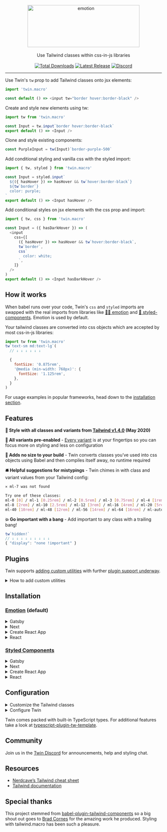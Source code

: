 <p align="center">
  <img src="https://i.imgur.com/iWBWhY0.png" alt="emotion" width="360" height="135"><br>
    <br>Use Tailwind classes within css-in-js libraries<br><br>
    <a href="https://www.npmjs.com/package/twin.macro"><img src="https://img.shields.io/npm/dt/twin.macro.svg" alt="Total Downloads"></a>
    <a href="https://www.npmjs.com/package/twin.macro"><img src="https://img.shields.io/npm/v/twin.macro.svg" alt="Latest Release"></a>
    <a href="https://discord.gg/n8ZhNSb"><img src="https://img.shields.io/discord/705884695400939552?label=discord&logo=discord" alt="Discord"></a>
</p>

---

Use Twin's `tw` prop to add Tailwind classes onto jsx elements:

```js
import 'twin.macro'

const default () => <input tw="border hover:border-black" />
```

Create and style new elements using tw:

```js
import tw from 'twin.macro'

const Input = tw.input`border hover:border-black`
export default () => <Input />
```

Clone and style existing components:

```js
const PurpleInput = tw(Input)`border-purple-500`
```

Add conditional styling and vanilla css with the styled import:

```js
import { tw, styled } from 'twin.macro'

const Input = styled.input`
  ${({ hasHover }) => hasHover && tw`hover:border-black`}
  ${tw`border`}
  color: purple;
`
export default () => <Input hasHover />
```

Add conditional styles on jsx elements with the css prop and import:

```js
import { tw, css } from 'twin.macro'

const Input = ({ hasDarkHover }) => (
  <input
    css={[
      ({ hasHover }) => hasHover && tw`hover:border-black`,
      tw`border`,
      css`
        color: white;
      `,
    ]}
  />
)
export default () => <Input hasDarkHover />
```

## How it works

When babel runs over your code, Twin's `css` and `styled` imports are swapped with the real imports from libraries like [👩‍🎤 emotion](https://emotion.sh/docs/introduction) and [💅 styled-components](https://styled-components.com/). Emotion is used by default.

Your tailwind classes are converted into css objects which are accepted by most css-in-js libraries:

```js
import tw from 'twin.macro'
tw`text-sm md:text-lg`(
  // ↓ ↓ ↓ ↓ ↓ ↓

  {
    fontSize: '0.875rem',
    '@media (min-width: 768px)': {
      fontSize: '1.125rem',
    },
  }
)
```

For usage examples in popular frameworks, head down to the [installation section](#installation).

## Features

**🎨 Style with all classes and variants from [Tailwind v1.4.0](https://github.com/tailwindcss/tailwindcss/releases/tag/v1.4.0) (May 2020)**

**🚥 All variants pre-enabled** - [Every variant](https://github.com/ben-rogerson/twin.macro/blob/master/src/config/variantConfig.js#L1) is at your fingertips so you can focus more on styling and less on configuration

**🐹 Adds no size to your build** - Twin converts classes you’ve used into css objects using Babel and then compiles itself away, no runtime required

**🛎 Helpful suggestions for mistypings** - Twin chimes in with class and variant values from your Tailwind config:

```bash
✕ ml-7 was not found

Try one of these classes:
ml-0 [0] / ml-1 [0.25rem] / ml-2 [0.5rem] / ml-3 [0.75rem] / ml-4 [1rem] / ml-5 [1.25rem] / ml-6 [1.5rem]
ml-8 [2rem] / ml-10 [2.5rem] / ml-12 [3rem] / ml-16 [4rem] / ml-20 [5rem] / ml-24 [6rem] / ml-32 [8rem]
ml-40 [10rem] / ml-48 [12rem] / ml-56 [14rem] / ml-64 [16rem] / ml-auto [auto] / ml-px [1px]
```

**💥 Go important with a bang** - Add important to any class with a trailing bang!

```js
tw`hidden!`
// ↓ ↓ ↓ ↓ ↓ ↓ ↓ ↓ ↓
{ "display": "none !important" }
```

## Plugins

Twin supports [adding custom utilities](https://tailwindcss.com/docs/plugins/#adding-utilities) with further [plugin support underway](https://github.com/ben-rogerson/twin.macro/issues/7).

<details>
  <summary>How to add custom utilities</summary>

```js
// In your tailwind.config.js
module.exports = {
  plugins: [
    function ({ addUtilities, theme }) {
      const newUtilities = {
        '.hotpink': {
          color: 'hotpink',
        },
      }
      addUtilities(newUtilities)
    },
  ],
}
```

</details>

## Installation

### [Emotion](https://emotion.sh/docs/introduction) (default)

<details>
  <summary>Gatsby</summary>

## Gatsby + Emotion

**🔥 View the [Gatsby + Emotion + Tailwind Twin starter](https://codesandbox.io/s/gatsby-tailwind-emotion-starter-z3hun) for setup and usage examples**

### 1. Install Gatsby

```bash
npx gatsby new gatsby-site
```

### 2. Install the dependencies

```bash
npm install -D twin.macro @emotion/core @emotion/styled gatsby-plugin-emotion
```

<details>
  <summary>Yarn instructions</summary>

```bash
yarn add twin.macro @emotion/core @emotion/styled gatsby-plugin-emotion -D
```

</details>

### 3. Import the Tailwind base styles

```js
// gatsby-browser.js
import 'tailwindcss/dist/base.css'
```

### 4. Enable the Gatsby emotion plugin

```js
// gatsby-config.js
module.exports = {
  plugins: [`gatsby-plugin-emotion`],
}
```

### Basic usage example

```js
import 'twin.macro'
export default () => <button tw="text-lg px-8 py-2 rounded">Success</button>
```

More usage examples can be found in the [Gatsby + Emotion + Tailwind Twin starter](https://codesandbox.io/s/gatsby-tailwind-emotion-starter-z3hun).

<hr />

</details>

<details>
  <summary>Next</summary>

## Next + Emotion

**🔥 View the [Next + Emotion + Tailwind Twin starter](https://codesandbox.io/s/next-tailwind-emotion-starter-8h2b2) for setup and usage examples**

### 1. Install the dependencies

After creating your next app:

```bash
npm install -D twin.macro @emotion/core @emotion/styled @emotion/babel-preset-css-prop
```

<details>
  <summary>Yarn instructions</summary>

```bash
yarn add twin.macro @emotion/core @emotion/styled @emotion/babel-preset-css-prop -D
```

</details>

### 2. Enable babel macros and the css prop

```js
// In .babelrc
{
  "presets": [
    "next/babel",
    "@emotion/babel-preset-css-prop"
  ],
  "plugins": [
    "babel-plugin-macros"
  ]
}
```

### 3. Import the Tailwind base styles

In `pages/_app.js`, add the following:

```js
import React from 'react'
import 'tailwindcss/dist/base.css'

const App = ({ Component, pageProps }) => <Component {...pageProps} />

export default App
```

### Basic usage example

```js
import 'twin.macro'
export default () => <button tw="text-lg px-8 py-2 rounded">Success</button>
```

More usage examples can be found in the [Next + Emotion + Tailwind Twin starter](hhttps://codesandbox.io/s/next-tailwind-emotion-starter-8h2b2).

<hr />

</details>

<details>
  <summary>Create React App</summary>

## Create React App + Emotion

**🔥 View the [CRA + Emotion + Tailwind Twin starter](https://codesandbox.io/s/cra-tailwind-emotion-starter-bi1kx) for setup and usage examples**

### 1. Install Create React App

```bash
npx create-react-app my-app
```

### 2. Install the dependencies

```bash
npm install -D twin.macro @emotion/core @emotion/styled
```

<details>
  <summary>Yarn instructions</summary>

```bash
yarn add twin.macro @emotion/core @emotion/styled -D
```

</details>

### 3. Import the Tailwind base styles

Add the following to your `app.js` or `index.js`:
(the dependency 'tailwindcss' is already in your node_modules)

```js
// In your App.js or index.js entry
import 'tailwindcss/dist/base.css'
```

### 4. Configure custom config location

Place tailwind.config.js in the `src` folder. This allows it to be imported by a theme provider:

```js
// package.json
"babelMacros": {
  "twin": {
    "config": "src/tailwind.config.js"
  }
},
```

<details>
  <summary>Alternatively add config to babel-plugin-macros.config.js</summary>

```js
// babel-plugin-macros.config.js
module.exports = {
  twin: {
    config: 'src/tailwind.config.js',
  },
}
```

</details>

### Basic usage example

```js
import 'twin.macro'
export default () => <button tw="text-lg px-8 py-2 rounded">Success</button>
```

More usage examples can be found in the [CRA + Emotion + Tailwind Twin starter](https://codesandbox.io/s/cra-tailwind-emotion-starter-bi1kx).

<hr />

</details>

<details>
  <summary>React</summary>

## React + Emotion

**🔥 View the [React + Emotion + Tailwind Twin starter](https://codesandbox.io/s/react-tailwind-emotion-starter-3d1dl) for setup and usage examples**

### 1. Install the dependencies

```bash
# React and Babel
npm install -D react react-dom @babel/core @babel/plugin-transform-react-jsx babel-plugin-macros
# Twin and Emotion
npm install -D twin.macro @emotion/core @emotion/styled
```

<details>
  <summary>Yarn instructions</summary>

```bash
# React and Babel
yarn add react react-dom @babel/core @babel/plugin-transform-react-jsx babel-plugin-macros -D
# Twin and Emotion
yarn add twin.macro @emotion/core @emotion/styled -D
```

</details>

### 2. Enable babel macros and jsx

```js
// In .babelrc
{
  "plugins": [
    "babel-plugin-macros",
    "@babel/plugin-transform-react-jsx",
  ]
}
```

> Note: After build, if you’re seeing "process is not defined" then npm install and add `"babel-plugin-transform-inline-environment-variables"` to .babelrc

### 3. Import the Tailwind base styles

Add the following to your `app.js` or `index.js`:
(the dependency 'tailwindcss' is already in your node_modules)

```js
// In your App.js or index.js entry
import 'tailwindcss/dist/base.css'
```

### Basic usage example

```js
import 'twin.macro'
export default () => <button tw="text-lg px-8 py-2 rounded">Success</button>
```

More usage examples can be found in the [React + Emotion + Tailwind Twin starter](https://codesandbox.io/s/react-tailwind-emotion-starter-3d1dl).

<hr />

</details>

### [Styled Components](https://styled-components.com/)

<details>
  <summary>Gatsby</summary>

## Gatsby + Styled Components

**🔥 View the [Gatsby + Styled Components + Tailwind Twin starter](https://codesandbox.io/s/gatsby-tailwind-styled-components-starter-trrlp) for setup and usage examples**

### 1. Install Gatsby

```bash
npx gatsby new gatsby-site
```

### 2. Install the dependencies

```bash
npm install -D twin.macro styled-components gatsby-plugin-styled-components
```

<details>
  <summary>Yarn instructions</summary>

```bash
yarn add twin.macro styled-components gatsby-plugin-styled-components -D
```

</details>

### 3. Import the Tailwind base styles

```js
// gatsby-browser.js
import 'tailwindcss/dist/base.css'
```

### 4. Enable the Gatsby Styled Components plugin

```js
// gatsby-config.js
module.exports = {
  plugins: [`gatsby-plugin-styled-components`],
}
```

### 5. Configure Twin to use Styled Components

Add the config to your `package.json`:

```js
// package.json
"babelMacros": {
  "twin": {
    "preset": "styled-components"
  }
},
```

<details>
  <summary>Alternatively add config to babel-plugin-macros.config.js</summary>

```js
// babel-plugin-macros.config.js
module.exports = {
  twin: {
    preset: 'styled-components',
  },
}
```

</details>

### Basic usage example

```js
import 'twin.macro'
export default () => <button tw="text-lg px-8 py-2 rounded">Success</button>
```

More usage examples can be found in the [Gatsby + Styled Components + Tailwind Twin starter](https://codesandbox.io/s/gatsby-tailwind-styled-components-starter-trrlp).

<hr />

</details>

<details>
  <summary>Next</summary>

## Next + Styled Components

**🔥 View the [Next + Styled Components + Tailwind Twin starter](https://codesandbox.io/s/next-tailwind-styled-components-starter-m1f6d) for setup and usage examples**

### 1. Install the dependencies

After creating your next app:

```bash
npm install -D twin.macro styled-components
```

<details>
  <summary>Yarn instructions</summary>

```bash
yarn add twin.macro styled-components -D
```

</details>

### 2. Enable babel macros and configure styled-components

```js
// In .babelrc
{
  "presets": [
    "next/babel"
  ],
  "plugins": [
    "babel-plugin-macros",
    [
      "styled-components",
      {
        "ssr": true
      }
    ]
  ]
}
```

### 3. Import the Tailwind base styles

In `pages/_app.js`, add the following:

```js
import React from 'react'
import 'tailwindcss/dist/base.css'

const App = ({ Component, pageProps }) => <Component {...pageProps} />

export default App
```

### 3. Import the Tailwind base styles

Add the following to your `app.js` or `index.js`:
(the dependency 'tailwindcss' is already in your node_modules)

```js
// In your App.js or index.js entry
import 'tailwindcss/dist/base.css'
```

### 4. Configure Twin to use Styled Components

Add the config to your `package.json`:

```js
// package.json
"babelMacros": {
  "twin": {
    "preset": "styled-components"
  }
},
```

<details>
  <summary>Alternatively add config to babel-plugin-macros.config.js</summary>

```js
// babel-plugin-macros.config.js
module.exports = {
  twin: {
    preset: 'styled-components',
  },
}
```

</details>

### Basic usage example

```js
import 'twin.macro'
export default () => <button tw="text-lg px-8 py-2 rounded">Success</button>
```

More usage examples can be found in the [Next + Styled Component + Tailwind Twin starter](https://codesandbox.io/s/next-tailwind-styled-components-starter-m1f6d).

<hr />

</details>

<details>
  <summary>Create React App</summary>

## Create React App + Styled Components

**🔥 View the [CRA + Styled Components + Tailwind Twin starter](https://codesandbox.io/s/cra-tailwind-styled-components-starter-m8cyz) for setup and usage examples**

### 1. Install Create React App

```bash
npx create-react-app my-app
```

### 2. Install the dependencies

```bash
npm install -D twin.macro styled-components
```

<details>
  <summary>Yarn instructions</summary>

```bash
yarn add twin.macro styled-components -D
```

</details>

### 3. Import the Tailwind base styles

Add the following to your `app.js` or `index.js`:
(the dependency 'tailwindcss' is already in your node_modules)

```js
// In your App.js or index.js entry
import 'tailwindcss/dist/base.css'
```

### 4. Configure Twin to use Styled Components

Place tailwind.config.js in the `src` folder. This allows it to be imported by a theme provider:

```js
// package.json
"babelMacros": {
  "twin": {
    "preset": "styled-components",
    "config": "src/tailwind.config.js",
    "autoCssProp": true, // This adds the css prop when it's needed
  }
},
```

<details>
  <summary>Alternatively add config to babel-plugin-macros.config.js</summary>

```js
// babel-plugin-macros.config.js
module.exports = {
  twin: {
    preset: 'styled-components',
    config: 'src/tailwind.config.js',
    autoCssProp: true, // This adds the css prop when it's needed
  },
}
```

</details>

### Basic usage example

```js
import 'twin.macro'
export default () => <button tw="text-lg px-8 py-2 rounded">Success</button>
```

More usage examples can be found in the [CRA + Styled Components + Tailwind Twin starter](https://codesandbox.io/s/cra-tailwind-styled-components-starter-m8cyz).

<hr />

</details>

<details>
  <summary>React</summary>

## React + Styled Components

**🔥 View the [React + Styled Components + Tailwind Twin starter](https://codesandbox.io/s/react-tailwind-styled-components-starter-f87y7) for setup and usage examples**

### 1. Install the dependencies

```bash
# React and Babel
npm install -D react react-dom @babel/core @babel/plugin-transform-react-jsx
# Twin and Styled Components
npm install -D twin.macro styled-components
```

<details>
  <summary>Yarn instructions</summary>

```bash
# React and Babel
yarn add react react-dom @babel/core -D
# Twin and Styled Components
yarn add twin.macro styled-components -D
```

</details>

### 2. Enable babel macros and jsx

```js
// In .babelrc
{
  "plugins": [
    "babel-plugin-macros",
    "@babel/plugin-transform-react-jsx",
  ]
}
```

### 3. Import the Tailwind base styles

Add the following to your `app.js` or `index.js`:
(the dependency 'tailwindcss' is already in your node_modules)

```js
// In your App.js or index.js entry
import 'tailwindcss/dist/base.css'
```

### 4. Configure Twin to use Styled Components

Add the config to your `package.json`:

```js
// package.json
"babelMacros": {
  "twin": {
    "preset": "styled-components",
    "autoCssProp": true, // This adds the css prop when it's needed
  }
},
```

<details>
  <summary>Alternatively add config to babel-plugin-macros.config.js</summary>

```js
// babel-plugin-macros.config.js
module.exports = {
  twin: {
    preset: 'styled-components',
    autoCssProp: true, // This adds the css prop when it's needed
  },
}
```

</details>

### Basic usage example

```js
import 'twin.macro'
export default () => <button tw="text-lg px-8 py-2 rounded">Success</button>
```

More usage examples can be found in the [React + Styled Components + Tailwind Twin starter](https://codesandbox.io/s/react-tailwind-styled-components-starter-f87y7).

<hr />

</details>

## Configuration

<details>
  <summary>Customize the Tailwind classes</summary>

### Customize the Tailwind classes

For style customizations, you’ll need to add a `tailwind.config.js` in your project root.

> It’s important to know that you don’t need a `tailwind.config.js` to use Twin. You already have access to every class with every variant.
> Unlike Tailwind, twin.macro only generates styles for the classes you use. This means you don’t need to use additional tools like purgeCSS.

Choose from one of the following configs:

- a) Start with an empty config:

  ```js
  // tailwind.config.js
  module.exports = {
    theme: {
      extend: {},
    },
  }
  ```

- b) Start with a [full config](https://raw.githubusercontent.com/tailwindcss/tailwindcss/master/stubs/defaultConfig.stub.js):

  ```bash
  # cd into your project folder then:
  curl https://raw.githubusercontent.com/tailwindcss/tailwindcss/master/stubs/defaultConfig.stub.js > tailwind.config.js
  ```

  In the config, there only needs to be a `theme: {...}` entry so feel free to cleanup.

### Working with the config

You can overwrite or extend classes the same way as Tailwind.<br/>
Overwrite parts of the base config in `theme: { ... }` and extend in `theme: { extend: { ... } }`.<br/>
Read more in the [Tailwind theme docs](https://tailwindcss.com/docs/theme).

<hr />

</details>

<details>
  <summary>Configure Twin</summary>

### Configure Twin

These defaults can be added to your `package.json`:

```js
// package.json
"babelMacros": {
    "twin": {
      "config": "./tailwind.config.js",
      "preset": "emotion",
      "hasSuggestions": true,
      "debug": false,
      "autoCssProp": false,
    }
},
```

Alternatively add the config to `babel-plugin-macros.config.js` in your project root:

```js
// babel-plugin-macros.config.js
module.exports = {
  twin: {
    config: './tailwind.config.js',
    preset: 'emotion',
    hasSuggestions: true,
    debug: false,
    autoCssProp: false,
  },
}
```

| Name           | Type      | Default                  | Description                                                                                                                                                                                                              |
| -------------- | --------- | ------------------------ | ------------------------------------------------------------------------------------------------------------------------------------------------------------------------------------------------------------------------ |
| config         | `string`  | `"./tailwind.config.js"` | The path to your Tailwind config                                                                                                                                                                                         |
| preset         | `string`  | `emotion`                | The css-in-js library to use behind the scenes\* - usually this is set to `styled-components`                                                                                                                            |
| hasSuggestions | `boolean` | `true`                   | Display class suggestions when a class can't be found                                                                                                                                                                    |
| debug          | `boolean` | `false`                  | Display information about the Tailwind class conversions                                                                                                                                                                 |
| autoCssProp    | `boolean` | `false`                  | This code automates the import of 'styled-components/macro' so you can use their css prop. Enable it if you're using styled-components with CRA or Vanilla React. If you're using Emotion, setting to true does nothing. |

- For tuning your imports, replace `preset` with the config keys `styled` and `css`.<br/>
  eg: `styled: { import: "default", from: "@emotion/styled" }`

<hr />

</details>

Twin comes packed with built-in TypeScript types. For additional features take a look at [typescript-plugin-tw-template](https://github.com/kingdaro/typescript-plugin-tw-template).

## Community

Join us in the [Twin Discord](https://discord.gg/n8ZhNSb) for announcements, help and styling chat.

## Resources

- [Nerdcave’s Tailwind cheat sheet](https://nerdcave.com/tailwind-cheat-sheet)
- [Tailwind documentation](https://tailwindcss.com/docs/installation)

## Special thanks

This project stemmed from [babel-plugin-tailwind-components](https://github.com/bradlc/babel-plugin-tailwind-components) so a big shout out goes to [Brad Cornes](https://github.com/bradlc) for the amazing work he produced. Styling with tailwind.macro has been such a pleasure.
